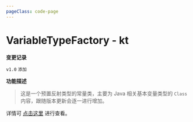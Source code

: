 ```yaml
---
pageClass: code-page
---
```


# VariableTypeFactory <span class="symbol">- kt</span>

**变更记录**

`v1.0` `添加`

**功能描述**

> 这是一个预置反射类型的常量类，主要为 Java 相关基本变量类型的 `Class` 内容，跟随版本更新会逐一进行增加。

详情可 [点击这里](https://github.com/HighCapable/YukiHookAPI/blob/master/yukihookapi-core/src/main/java/com/highcapable/yukihookapi/hook/type/java/VariableTypeFactory.kt) 进行查看。